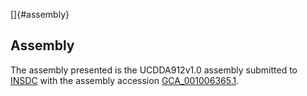 []{#assembly}

Assembly
--------

The assembly presented is the UCDDA912v1.0 assembly submitted to
[INSDC](http://www.insdc.org) with the assembly accession
[GCA\_001006365.1](http://www.ebi.ac.uk/ena/data/view/GCA_001006365.1).
